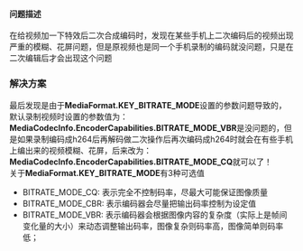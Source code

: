   #### 问题描述
  在给视频加一下特效后二次合成编码时，发现在某些手机上二次编码后的视频出现严重的模糊、花屏问题，但是原视频也是同一个手机录制的编码就没问题，只是在二次编辑后才会出现这个问题         
   ### 解决方案    
最后发现是由于**MediaFormat.KEY_BITRATE_MODE**设置的参数问题导致的，默认录制视频时设置的参数值为： **MediaCodecInfo.EncoderCapabilities.BITRATE_MODE_VBR**是没问题的，但是如果录制编码成h264后再解码做二次操作后再次编码成h264时就会在有些手机上编出来的视频模糊、花屏，后来改为： **MediaCodecInfo.EncoderCapabilities.BITRATE_MODE_CQ**就可以了！    
	关于**MediaFormat.KEY_BITRATE_MODE**有3种可选值       
	
- BITRATE_MODE_CQ: 表示完全不控制码率，尽最大可能保证图像质量
- BITRATE_MODE_CBR: 表示编码器会尽量把输出码率控制为设定值  
- BITRATE_MODE_VBR: 表示编码器会根据图像内容的复杂度（实际上是帧间变化量的大小）来动态调整输出码率，图像复杂则码率高，图像简单则码率低；

